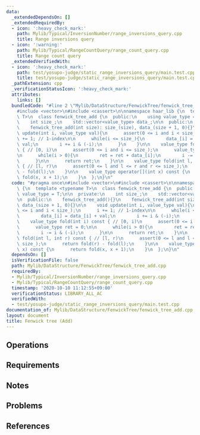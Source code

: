 ```yaml
---
data:
  _extendedDependsOn: []
  _extendedRequiredBy:
  - icon: ':heavy_check_mark:'
    path: Mylib/Typical/InversionNumber/range_inversions_query.cpp
    title: Range inversions query
  - icon: ':warning:'
    path: Mylib/Typical/RangeCountQuery/range_count_query.cpp
    title: Range count query
  _extendedVerifiedWith:
  - icon: ':heavy_check_mark:'
    path: test/yosupo-judge/static_range_inversions_query/main.test.cpp
    title: test/yosupo-judge/static_range_inversions_query/main.test.cpp
  _pathExtension: cpp
  _verificationStatusIcon: ':heavy_check_mark:'
  attributes:
    links: []
  bundledCode: "#line 2 \"Mylib/DataStructure/FenwickTree/fenwick_tree_add.cpp\"\n\
    #include <vector>\n#include <cassert>\n\nnamespace haar_lib {\n  template <typename\
    \ T>\n  class fenwick_tree_add {\n  public:\n    using value_type = T;\n\n  private:\n\
    \    int size_;\n    std::vector<value_type> data_;\n\n  public:\n    fenwick_tree_add(){}\n\
    \    fenwick_tree_add(int size): size_(size), data_(size + 1, 0){}\n\n    void\
    \ update(int i, value_type val){\n      assert(0 <= i and i < size_);\n      i\
    \ += 1; // 1-index\n\n      while(i <= size_){\n        data_[i] = data_[i] +\
    \ val;\n        i += i & (-i);\n      }\n    }\n\n    value_type fold(int i) const\
    \ { // [0, i)\n      assert(0 <= i and i <= size_);\n      value_type ret = 0;\n\
    \n      while(i > 0){\n        ret = ret + data_[i];\n        i -= i & (-i);\n\
    \      }\n\n      return ret;\n    }\n\n    value_type fold(int l, int r) const\
    \ { // [l, r)\n      assert(0 <= l and l <= r and r <= size_);\n      return fold(r)\
    \ - fold(l);\n    }\n\n    value_type operator[](int x) const {\n      return\
    \ fold(x, x + 1);\n    }\n  };\n}\n"
  code: "#pragma once\n#include <vector>\n#include <cassert>\n\nnamespace haar_lib\
    \ {\n  template <typename T>\n  class fenwick_tree_add {\n  public:\n    using\
    \ value_type = T;\n\n  private:\n    int size_;\n    std::vector<value_type> data_;\n\
    \n  public:\n    fenwick_tree_add(){}\n    fenwick_tree_add(int size): size_(size),\
    \ data_(size + 1, 0){}\n\n    void update(int i, value_type val){\n      assert(0\
    \ <= i and i < size_);\n      i += 1; // 1-index\n\n      while(i <= size_){\n\
    \        data_[i] = data_[i] + val;\n        i += i & (-i);\n      }\n    }\n\n\
    \    value_type fold(int i) const { // [0, i)\n      assert(0 <= i and i <= size_);\n\
    \      value_type ret = 0;\n\n      while(i > 0){\n        ret = ret + data_[i];\n\
    \        i -= i & (-i);\n      }\n\n      return ret;\n    }\n\n    value_type\
    \ fold(int l, int r) const { // [l, r)\n      assert(0 <= l and l <= r and r <=\
    \ size_);\n      return fold(r) - fold(l);\n    }\n\n    value_type operator[](int\
    \ x) const {\n      return fold(x, x + 1);\n    }\n  };\n}\n"
  dependsOn: []
  isVerificationFile: false
  path: Mylib/DataStructure/FenwickTree/fenwick_tree_add.cpp
  requiredBy:
  - Mylib/Typical/InversionNumber/range_inversions_query.cpp
  - Mylib/Typical/RangeCountQuery/range_count_query.cpp
  timestamp: '2020-10-10 11:12:55+09:00'
  verificationStatus: LIBRARY_ALL_AC
  verifiedWith:
  - test/yosupo-judge/static_range_inversions_query/main.test.cpp
documentation_of: Mylib/DataStructure/FenwickTree/fenwick_tree_add.cpp
layout: document
title: Fenwick tree (Add)
---
```


## Operations

## Requirements

## Notes

## Problems

## References
